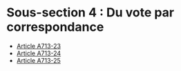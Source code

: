 # Sous-section 4  :   Du vote par correspondance

- [Article A713-23](article-a713-23.md)
- [Article A713-24](article-a713-24.md)
- [Article A713-25](article-a713-25.md)
